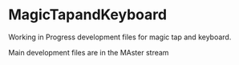 # MagicTapandKeyboard
Working in Progress development files for magic tap and keyboard. 

Main development files are in the MAster stream


